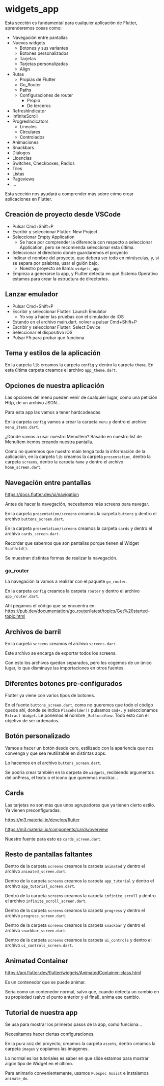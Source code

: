 # widgets_app

Esta sección es fundamental para cualquier aplicación de Flutter, aprenderemos cosas como:

- Navegación entre pantallas
- Nuevos widgets
  - Botones y sus variantes
  - Botones personalizados
  - Tarjetas
  - Tarjetas personalizadas
  - Align
- Rutas
  - Propias de Flutter
  - Go_Router
  - Paths
  - Configuraciones de router
    - Propio
    - De terceros
- RefreshIndicator
- InfiniteScroll
- ProgresIndicators
  - Lineales
  - Circulares
  - Controlados
- Animaciones
- Snackbars
- Diálogos
- Licencias
- Switches, Checkboxes, Radios
- Tiles
- Listas
- Pageviews
- ...

Esta sección nos ayudará a comprender más sobre cómo crear aplicaciones en Flutter.

## Creación de proyecto desde VSCode

- Pulsar Cmd+Shift+P
- Escribir y seleccionar Flutter: New Project
- Seleccionar Empty Application
  - Se hace por comprender la diferencia con respecto a seleccionar Application, pero se recomienda seleccionar esta última.
- Seleccionar el directorio donde guardaremos el proyecto
- Indicar el nombre del proyecto, que deberá ser todo en minúsculas, y, si se separa por palabras, usar el guión bajo.
  - Nuestro proyecto se llama: `widgets_app`
- Empieza a generarse la app, y Flutter detecta en qué Sistema Operativo estamos para crear la estructura de directorios.

## Lanzar emulador

- Pulsar Cmd+Shift+P
- Escribir y seleccionar Flutter: Launch Emulator
  - Yo voy a hacer las pruebas con el simulador de iOS
- Estando en el archivo main.dart, volver a pulsar Cmd+Shift+P
- Escribir y seleccionar Flutter: Select Device
- Seleccionar el dispositivo iOS
- Pulsar F5 para probar que funciona

## Tema y estilos de la aplicación

En la carpeta `lib` creamos la carpeta `config` y dentro la carpeta `theme`. En esta última carpeta creamos el archivo `app_theme.dart`.

## Opciones de nuestra aplicación

Las opciones del menú pueden venir de cualquier lugar, como una petición Http, de un archivo JSON...

Para esta app las vamos a tener hardcodeadas.

En la carpeta `config` vamos a crear la carpeta `menu` y dentro el archivo `menu_items.dart`.

¿Dónde vamos a usar nuestro MenuItem? Basado en nuestro list de MenuItem iremos creando nuestra pantalla.

Como no queremos que nuestro main tenga toda la información de la aplicación, en la carpeta `lib` creamos la carpeta `presentation`, dentro la carpeta `screens`, dentro la carpeta `home` y dentro el archivo `home_screen.dart`.

## Navegación entre pantallas

https://docs.flutter.dev/ui/navigation

Antes de hacer la navegación, necesitamos más screens para navegar.

En la carpeta `presentation/screens` creamos la carpeta `buttons` y dentro el archivo `buttons_screen.dart`.

En la carpeta `presentation/screens` creamos la carpeta `cards` y dentro el archivo `cards_screen.dart`.

Recordar que sabemos que son pantallas porque tienen el Widget `Scaffold()`.

Se muestran distintas formas de realizar la navegación.

### go_router

La navegación la vamos a realizar con el paquete `go_router`.

En la carpeta `config` creamos la carpeta `router` y dentro el archivo `app_router.dart`.

Ahí pegamos el código que se encuentra en: https://pub.dev/documentation/go_router/latest/topics/Get%20started-topic.html

## Archivos de barril

En la carpeta `screens` creamos el archivo `screens.dart`.

Este archivo se encarga de exportar todos los screens.

Con esto los archivos quedan separados, pero los cogemos de un único lugar, lo que disminuye las importaciones en otros fuentes.

## Diferentes botones pre-configurados

Flutter ya viene con varios tipos de botones.

En el fuente `buttons_screen.dart`, como no queremos que todo el código quede ahí, donde se indica `Placeholder()` pulsamos `Cmd+.` y seleccionamos `Extract Widget`. Le ponemos el nombre `_ButtonsView`. Todo esto con el objetivo de ser ordenados.

## Botón personalizado

Vamos a hacer un botón desde cero, estilizado con la apariencia que nos convenga y que sea reutilizable en distintas apps.

Lo hacemos en el archivo `buttons_screen.dart`.

Se podría crear también en la carpeta de `widgets`, recibiendo argumentos del onPress, el texto o el icono que queremos mostrar...

## Cards

Las tarjetas no son más que unos agrupadores que ya tienen cierto estilo. Ya vienen preconfiguradas.

https://m3.material.io/develop/flutter

https://m3.material.io/components/cards/overview

Nuestro fuente para esto es `cards_screen.dart`.

## Resto de pantallas faltantes

Dentro de la carpeta `screens` creamos la carpeta `animated` y dentro el archivo `animated_screen.dart`.

Dentro de la carpeta `screens` creamos la carpeta `app_tutorial` y dentro el archivo `app_tutorial_screen.dart`.

Dentro de la carpeta `screens` creamos la carpeta `infinite_scroll` y dentro el archivo `infinite_scroll_screen.dart`.

Dentro de la carpeta `screens` creamos la carpeta `progress` y dentro el archivo `progress_screen.dart`.

Dentro de la carpeta `screens` creamos la carpeta `snackbar` y dentro el archivo `snackbar_screen.dart`.

Dentro de la carpeta `screens` creamos la carpeta `ui_controls` y dentro el archivo `ui_controls_screen.dart`.

## Animated Container

https://api.flutter.dev/flutter/widgets/AnimatedContainer-class.html

Es un contenedor que se puede animar.

Sería como un contenedor normal, salvo que, cuando detecta un cambio en su propiedad (salvo el punto anterior y el final), anima ese cambio.

## Tutorial de nuestra app

Se usa para mostrar los primeros pasos de la app, como funciona...

Necesitamos hacer ciertas configuraciones.

En la pura raiz del proyecto, creamos la carpeta `assets`, dentro creamos la carpeta `images` y copiamos las imágenes.

Lo normal es los tutoriales es saber en que slide estamos para mostrar algún tipo de Widget en el último.

Para animarlo convenientemente, usamos `Pubspec Assist` e instalamos `animate_do`.
